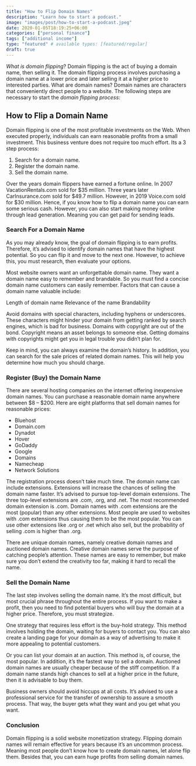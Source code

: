 ```yaml
---
title: "How to Flip Domain Names"
description: "Learn how to start a podcast."
image: "images/post/how-to-start-a-podcast.jpeg"
date: 2020-01-05T18:19:25+06:00
categories: ["personal finance"]
tags: ["additional income"]
type: "featured" # available types: [featured/regular]
draft: true
---
```


_What is domain flipping_? Domain flipping is the act of buying a domain name, then selling it. The domain flipping process involves purchasing a domain name at a lower price and later selling it at a higher price to interested parties. What are domain names? Domain names are characters that conveniently direct people to a website. The following steps are necessary to start the _domain flipping process_:

## How to Flip a Domain Name

Domain flipping is one of the most profitable investments on the Web. When executed properly, individuals can earn reasonable profits from a small investment. This business venture does not require too much effort. Its a 3 step process:

1. Search for a domain name.
2. Register the domain name.
3. Sell the domain name.

Over the years domain flippers have earned a fortune online. In 2007 VacationRentals.com sold for $35 million. Three years later CarInsurance.com sold for $49.7 million. However, in 2019 Voice.com sold for $30 million. Hence, if you know how to flip a domain name you can earn some serious cash. However, you can also start making money online through lead generation. Meaning you can get paid for sending leads.

### Search For a Domain Name

As you may already know, the goal of domain flipping is to earn profits. Therefore, it’s advised to identify domain names that have the highest potential. So you can flip it and move to the next one. However, to achieve this, you must research, then evaluate your options.

Most website owners want an unforgettable domain name. They want a domain name easy to remember and brandable. So you must find a concise domain name customers can easily remember. Factors that can cause a domain name valuable include:

 Length of domain name
 Relevance of the name
 Brandability

Avoid domains with special characters, including hyphens or underscores. These characters might hinder your domain from getting ranked by search engines, which is bad for business. Domains with copyright are out of the bond. Copyright means an asset belongs to someone else. Getting domains with copyrights might get you in legal trouble you didn’t plan for.

Keep in mind, you can always examine the domain’s history. In addition, you can search for the sale prices of related domain names. This will help you determine how much you should charge.

### Register (Buy) the Domain Name

There are several hosting companies on the internet offering inexpensive domain names. You can purchase a reasonable domain name anywhere between $8 – $200. Here are eight platforms that sell domain names for reasonable prices:

- Bluehost
- Domain.com
- Dynadot
- Hover
- GoDaddy
- Google
- Domains
- Namecheap
- Network Solutions

The registration process doesn’t take much time. The domain name can include extensions. Extensions will increase the chances of selling the domain name faster. It’s advised to pursue top-level domain extensions. The three top-level extensions are .com, .org, and .net. The most recommended domain extension is .com. Domain names with .com extensions are the most (popular) than any other extensions. Most people are used to websites with .com extensions thus causing them to be the most popular. You can use other extensions like .org or .net which also sell, but the probability of selling .com is higher than .org.

There are unique domain names, namely creative domain names and auctioned domain names. Creative domain names serve the purpose of catching people’s attention. These names are easy to remember, but make sure you don’t extend the creativity too far, making it hard to recall the name.

### Sell the Domain Name

The last step involves selling the domain name. It’s the most difficult, but most crucial phrase throughout the entire process. If you want to make a profit, then you need to find potential buyers who will buy the domain at a higher price. Therefore, you must strategize.

One strategy that requires less effort is the buy-hold strategy. This method involves holding the domain, waiting for buyers to contact you. You can also create a landing page for your domain as a way of advertising to make it more appealing to potential customers.

Or you can list your domain at an auction. This method is, of course, the most popular. In addition, it’s the fastest way to sell a domain. Auctioned domain names are usually cheaper because of the stiff competition. If a domain name stands high chances to sell at a higher price in the future, then it is advisable to buy them.

Business owners should avoid hiccups at all costs. It’s advised to use a professional service for the transfer of ownership to assure a smooth process. That way, the buyer gets what they want and you get what you want.

### Conclusion

Domain flipping is a solid website monetization strategy. Flipping domain names will remain effective for years because it’s an uncommon process. Meaning most people don’t know how to create domain names, let alone flip them. Besides that, you can earn huge profits from selling domain names.

